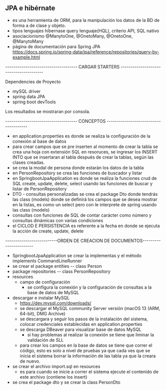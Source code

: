 ## JPA e hibérnate

- es una herramienta de ORM, para la manipulación los datos de la BD  de forma a de clase y objeto.
- tipos lenguajes hibernase query lenguaje(HQL), criterio API, SQL nativo
-  asociacionismo @ManytoOne, @OnetoMany, @OnetoOne, @ManytoMany
-  página de documentación para Spring JPA
	https://docs.spring.io/spring-data/jpa/reference/repositories/query-by-example.html

------------------------------------ CARGAR STARTERS ---------------------------------------

Dependencies de Proyecto
* mySQL driver
* spring data JPA
* spring boot devTools

Los resultados se mostraran por consola.

------------------------------------ CONCEPTOS --------------------------------------

- en application.properties es donde se realiza la configuración de la conexión al base de datos
- para crear campos que se pre inserten al momento de crear la tabla se crea una hoja con extensión SQL en resoruces, se ingresar los INSERT INTO que se insertaran al tabla después de crear la  tablas, según las clases creadas.
- se crea la modal de persona donde estarán los datos de la tabla
- en PersonRepository se crea las funciones de buscador y listar
- en SpringbootJpaApplication es donde se realiza la funciones crud de SQL create, update, delete, select usando las funciones de buscar y listar de PersonRepository
- DTO - consultas personalizadas se crea el package Dto donde tendrás las class (models) donde se definirá los campos que se desea mostrar en la listas, es como un select pero con le interprete de spring usando las class (models)
- consultas con funciones de SQL de contar carácter como número y  consultas dinámicas con varias condiciones
- el CICLOD E PERSISTENCIA es referente a la fecha en donde se ejecuta la acción de create, update, delete

--------------------------ORDEN DE CREACION DE DOCUMENTOS-----------------------

- SpringbootJpaApplication
	se crear la implementas y el método
			implements CommandLineRunner
- se crear el package entities
	-- class Person
- package repositories
	-- class PersonRepository
- resources
	- campo de configuración
		- se configura la conexión y la configuración de consultas a la base de datos de MySQL
- descargar e instalar MySQL
	- https://dev.mysql.com/downloads/
	- se descargar el MySQL community Server versión (macOS 13 (ARM, 64-bit), DMG Archive)
	- se descargara y seguir los pasos de la instalación del sistema, colocar credenciales establecidas en application.properties
	- se descarga DBeaver para visualizar base de datos MySQL
		- si hay problemas al realizar la conexión se tiene que liminar la validación de SLL
	- para crear los campos en la base de datos se tiene que correr el código, esto es solo a nivel de pruebas ya que cada ves que se inicia el sistema borrar la información de las tabla ya que la creara de nuevo.
- se crear el archivo import.sql en resources
	- es para cuando se inicie a correr el sistema ejecute el contenido de este archivo (contiene los insert)
- se crea el package dto y se crear la class PersonDto
